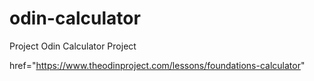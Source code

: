 # odin-calculator
Project Odin Calculator Project

href="https://www.theodinproject.com/lessons/foundations-calculator"